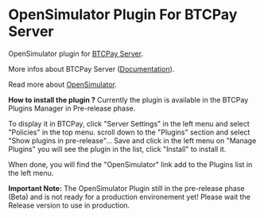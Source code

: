 # OpenSimulator Plugin For BTCPay Server  

OpenSimulator plugin for [BTCPay Server](https://github.com/btcpayserver).

More infos about BTCPay Server ([Documentation](https://docs.btcpayserver.org/)).

Read more about [OpenSimulator](http://opensimulator.org/wiki/Main_Page).

<b>How to install the plugin ?</b>
Currently the plugin is available in the BTCPay Plugins Manager in Pre-release phase.

To display it in BTCPay, click "Server Settings" in the left menu and select "Policies" in the top menu. scroll down to the "Plugins" section and select "Show plugins in pre-release"... Save and click in the left menu on "Manage Plugins" you will see the plugin in the list, click "Install" to install it.

When done, you will find the "OpenSimulator" link add to the Plugins list in the left menu.

<b>Important Note:</b>
The OpenSimulator Plugin still in the pre-release phase (Beta) and is not ready for a production environement yet! Please wait the Release version to use in production.
